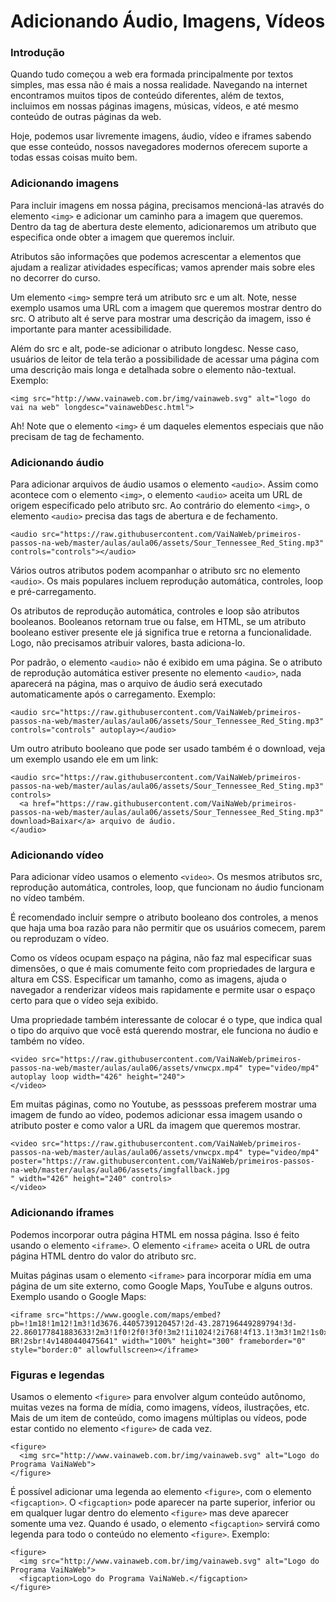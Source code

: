 # Adicionando Áudio, Imagens, Vídeos

### Introdução

Quando tudo começou a web era formada principalmente por textos simples, mas essa não é mais a nossa realidade. Navegando na internet encontramos muitos tipos de conteúdo diferentes, além de textos, incluimos em nossas páginas imagens, músicas, vídeos, e até mesmo conteúdo de outras páginas da web.

Hoje, podemos usar livremente imagens, áudio, vídeo e iframes sabendo que esse conteúdo, nossos navegadores modernos oferecem suporte a todas essas coisas muito bem.

### Adicionando imagens

Para incluir imagens em nossa página, precisamos mencioná-las através do elemento `<img>` e adicionar um caminho para a imagem que queremos. Dentro da tag de abertura deste elemento, adicionaremos um atributo que especifica onde obter a imagem que queremos incluir.

Atributos são informações que podemos acrescentar a elementos que ajudam a realizar atividades específicas; vamos aprender mais sobre eles no decorrer do curso.

Um elemento `<img>` sempre terá um atributo src e um alt. Note, nesse exemplo usamos uma URL com a imagem que queremos mostrar dentro do src. O atributo alt é serve para mostrar uma descrição da imagem, isso é importante para manter acessibilidade.

Além do src e alt, pode-se adicionar o atributo longdesc. Nesse caso, usuários de leitor de tela terão a possibilidade de acessar uma página com uma descrição mais longa e detalhada sobre o elemento não-textual. Exemplo:

```markup
<img src="http://www.vainaweb.com.br/img/vainaweb.svg" alt="logo do vai na web" longdesc="vainawebDesc.html">
```

Ah! Note que o elemento `<img>` é um daqueles elementos especiais que não precisam de tag de fechamento.

### Adicionando áudio

Para adicionar arquivos de áudio usamos o elemento `<audio>`. Assim como acontece com o elemento `<img>`, o elemento `<audio>` aceita um URL de origem especificado pelo atributo src. Ao contrário do elemento `<img>`, o elemento `<audio>` precisa das tags de abertura e de fechamento.

```markup
<audio src="https://raw.githubusercontent.com/VaiNaWeb/primeiros-passos-na-web/master/aulas/aula06/assets/Sour_Tennessee_Red_Sting.mp3" controls="controls"></audio>
```

Vários outros atributos podem acompanhar o atributo src no elemento `<audio>`. Os mais populares incluem reprodução automática, controles, loop e pré-carregamento.

Os atributos de reprodução automática, controles e loop são atributos booleanos. Booleanos retornam true ou false, em HTML, se um atributo booleano estiver presente ele já significa true e retorna a funcionalidade. Logo, não precisamos atribuir valores, basta adiciona-lo.

Por padrão, o elemento `<audio>` não é exibido em uma página. Se o atributo de reprodução automática estiver presente no elemento `<audio>`, nada aparecerá na página, mas o arquivo de áudio será executado automaticamente após o carregamento. Exemplo:

```markup
<audio src="https://raw.githubusercontent.com/VaiNaWeb/primeiros-passos-na-web/master/aulas/aula06/assets/Sour_Tennessee_Red_Sting.mp3" controls="controls" autoplay></audio>
```

Um outro atributo booleano que pode ser usado também é o download, veja um exemplo usando ele em um link:

```markup
<audio src="https://raw.githubusercontent.com/VaiNaWeb/primeiros-passos-na-web/master/aulas/aula06/assets/Sour_Tennessee_Red_Sting.mp3" controls>
  <a href="https://raw.githubusercontent.com/VaiNaWeb/primeiros-passos-na-web/master/aulas/aula06/assets/Sour_Tennessee_Red_Sting.mp3" download>Baixar</a> arquivo de áudio.
</audio>
```

### Adicionando vídeo

Para adicionar vídeo usamos o elemento `<video>`. Os mesmos atributos src, reprodução automática, controles, loop, que funcionam no áudio funcionam no vídeo também.

É recomendado incluir sempre o atributo booleano dos controles, a menos que haja uma boa razão para não permitir que os usuários comecem, parem ou reproduzam o vídeo.

Como os vídeos ocupam espaço na página, não faz mal especificar suas dimensões, o que é mais comumente feito com propriedades de largura e altura em CSS. Especificar um tamanho, como as imagens, ajuda o navegador a renderizar vídeos mais rapidamente e permite usar o espaço certo para que o vídeo seja exibido.

Uma propriedade também interessante de colocar é o type, que indica qual o tipo do arquivo que você está querendo mostrar, ele funciona no áudio e também no vídeo.

```markup
<video src="https://raw.githubusercontent.com/VaiNaWeb/primeiros-passos-na-web/master/aulas/aula06/assets/vnwcpx.mp4" type="video/mp4" autoplay loop width="426" height="240">
</video>
```

Em muitas páginas, como no Youtube, as pesssoas preferem mostrar uma imagem de fundo ao vídeo, podemos adicionar essa imagem usando o atributo poster e como valor a URL da imagem que queremos mostrar.

```markup
<video src="https://raw.githubusercontent.com/VaiNaWeb/primeiros-passos-na-web/master/aulas/aula06/assets/vnwcpx.mp4" type="video/mp4" poster="https://raw.githubusercontent.com/VaiNaWeb/primeiros-passos-na-web/master/aulas/aula06/assets/imgfallback.jpg
" width="426" height="240" controls>
</video>
```

### Adicionando iframes

Podemos incorporar outra página HTML em nossa página. Isso é feito usando o elemento `<iframe>`. O elemento `<iframe>` aceita o URL de outra página HTML dentro do valor do atributo src.

Muitas páginas usam o elemento `<iframe>` para incorporar mídia em uma página de um site externo, como Google Maps, YouTube e alguns outros. Exemplo usando o Google Maps:

```markup
<iframe src="https://www.google.com/maps/embed?pb=!1m18!1m12!1m3!1d3676.4405739120457!2d-43.287196449289794!3d-22.860177841883633!2m3!1f0!2f0!3f0!3m2!1i1024!2i768!4f13.1!3m3!1m2!1s0x997c7b48e047c7%3A0x75e759ff43f554c9!2sEDUCAP!5e0!3m2!1spt-BR!2sbr!4v1480440475641" width="100%" height="300" frameborder="0" style="border:0" allowfullscreen></iframe>
```

### Figuras e legendas

Usamos o elemento `<figure>` para envolver algum conteúdo autônomo, muitas vezes na forma de mídia, como imagens, vídeos, ilustrações, etc. Mais de um item de conteúdo, como imagens múltiplas ou vídeos, pode estar contido no elemento `<figure>` de cada vez.

```markup
<figure>
  <img src="http://www.vainaweb.com.br/img/vainaweb.svg" alt="Logo do Programa VaiNaWeb">
</figure>
```

É possível adicionar uma legenda ao elemento `<figure>`, com o elemento `<figcaption>`. O `<figcaption>` pode aparecer na parte superior, inferior ou em qualquer lugar dentro do elemento `<figure>` mas deve aparecer somente uma vez. Quando é usado, o elemento `<figcaption>` servirá como legenda para todo o conteúdo no elemento `<figure>`. Exemplo:

```markup
<figure>
  <img src="http://www.vainaweb.com.br/img/vainaweb.svg" alt="Logo do Programa VaiNaWeb">
  <figcaption>Logo do Programa VaiNaWeb.</figcaption>
</figure>
```

